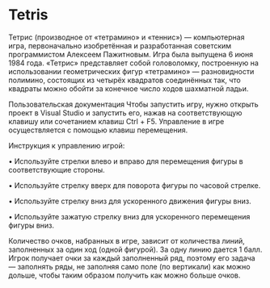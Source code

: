 # Tetris
Тетрис (производное от «тетрамино» и «теннис») — компьютерная игра, первоначально изобретённая и разработанная советским программистом Алексеем Пажитновым. Игра была выпущена 6 июня 1984 года. 
«Тетрис» представляет собой головоломку, построенную на использовании геометрических фигур «тетрамино» — разновидности полимино, состоящих из четырёх квадратов соединённых так, что квадраты можно обойти за конечное число ходов шахматной ладьи. 


Пользовательская документация
Чтобы запустить игру, нужно открыть проект в Visual Studio и запустить его, нажав на соответствующую клавишу или сочетанием клавиш Ctrl + F5. 
Управление в игре осуществляется с помощью клавиш перемещения.

Инструкция к управлению игрой: 

•	Используйте стрелки влево и вправо для перемещения фигуры в соответствующие стороны.

•	Используйте стрелку вверх для поворота фигуры по часовой стрелке.

•	Используйте стрелку вниз для ускоренного движения фигуры вниз.

•	Используйте зажатую стрелку вниз для ускоренного перемещения фигуры вниз.

Количество очков, набранных в игре, зависит от количества линий, заполненных за один ход (одной фигурой).
За одну линию дается 1 балл. Игрок получает очки за каждый заполненный ряд, поэтому его задача — заполнять ряды, не заполняя само поле (по вертикали) как можно дольше, чтобы таким образом получить как можно больше очков.

